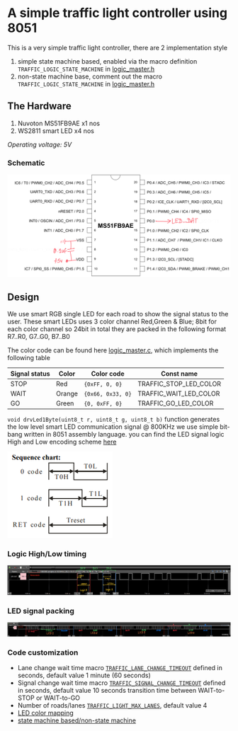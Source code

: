 # A simple traffic light controller using 8051

This is a very simple traffic light controller, there are 2 implementation style

1. simple state machine based, enabled via the macro definition `TRAFFIC_LOGIC_STATE_MACHINE` in [logic_master.h](src/logic_master.h#L21)
2. non-state machine base, comment out the macro `TRAFFIC_LOGIC_STATE_MACHINE` in [logic_master.h](src/logic_master.h#L21)

## The Hardware
1. Nuvoton MS51FB9AE x1 nos
2. WS2811 smart LED x4 nos

*Operating voltage: 5V*

### Schematic
![Schematic](docs/schematic.png)

## Design

We use smart RGB single LED for each road to show the signal status to the user.
These smart LEDs uses 3 color channel Red,Green & Blue; 8bit for each color channel so 24bit in total
they are packed in the following format R7..R0, G7..G0, B7..B0

The color code can be found here [logic_master.c](src/logic_master.c#L29), which implements the following table

|Signal status|Color|Color code|Const name|
|-|-|-|-|
|STOP|Red|`{0xFF, 0, 0}`|TRAFFIC_STOP_LED_COLOR|
|WAIT|Orange|`{0x66, 0x33, 0}`|TRAFFIC_WAIT_LED_COLOR|
|GO|Green|`{0, 0xFF, 0}`|TRAFFIC_GO_LED_COLOR|

`void drvLed1Byte(uint8_t r, uint8_t g, uint8_t b)` function generates the low level smart LED communication signal @ 800KHz
we use simple bit-bang written in 8051 assembly language. you can find the LED signal logic High and Low encoding scheme [here](https://akizukidenshi.com/goodsaffix/WS2811.pdf)

![Bit encoding](docs/LED_bit_encoding.png)

### Logic High/Low timing
![Bit encoding captured via logic analyzer](docs/LED_bit_encoding_logic_analyzer.png)

### LED signal packing
![WS2811 - 4LEDs signal](docs/ws2811_4leds.png)

### Code customization

- Lane change wait time macro [`TRAFFIC_LANE_CHANGE_TIMEOUT`](src/logic_master.h#L26) defined in seconds, default value 1 minute (60 seconds)
- Signal change wait time macro [`TRAFFIC_SIGNAL_CHANGE_TIMEOUT`](src/logic_master.h#L25) defined in seconds, default value 10 seconds
  transition time between WAIT-to-STOP or WAIT-to-GO
- Number of roads/lanes [`TRAFFIC_LIGHT_MAX_LANES`](src/logic_master.h#L23), default value 4
- [LED color mapping](src/logic_master.c#L29)
- [state machine based/non-state machine](src/logic_master.h#L21)
